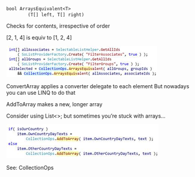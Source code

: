 <properties date="2016-05-10"
SortOrder="43"
/>

```
bool ArraysEquivalent<T> 
        (T[] left, T[] right)
```

Checks for contents, irrespective of order

\[2, 1, 4\] is equiv to \[1, 2, 4\]

<img src="../EW%202010%20NetServer%20Enhancements_files/image008.jpg" id="Picture 8" width="402" height="82" />

ConvertArray applies a converter delegate to each element
But nowadays you can use LINQ to do that

AddToArray makes a new, longer array

Consider using List&lt;&gt;; but sometimes you’re stuck with arrays…

<img src="../EW%202010%20NetServer%20Enhancements_files/image009.jpg" id="Picture 9" width="406" height="90" />

 

See: CollectionOps
